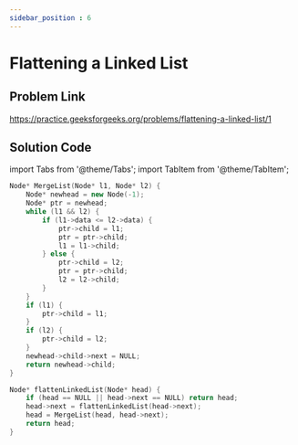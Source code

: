 ```yaml
---
sidebar_position : 6
---
```


# Flattening a Linked List

## Problem Link
https://practice.geeksforgeeks.org/problems/flattening-a-linked-list/1

## Solution Code

import Tabs from '@theme/Tabs';
import TabItem from '@theme/TabItem';

<Tabs>
<TabItem value="cpp" label="C++">

```cpp
Node* MergeList(Node* l1, Node* l2) {
    Node* newhead = new Node(-1);
    Node* ptr = newhead;
    while (l1 && l2) {
        if (l1->data <= l2->data) {
            ptr->child = l1;
            ptr = ptr->child;
            l1 = l1->child;
        } else {
            ptr->child = l2;
            ptr = ptr->child;
            l2 = l2->child;
        }
    }
    if (l1) {
        ptr->child = l1;
    }
    if (l2) {
        ptr->child = l2;
    }
    newhead->child->next = NULL;
    return newhead->child;
}

Node* flattenLinkedList(Node* head) {
    if (head == NULL || head->next == NULL) return head;
    head->next = flattenLinkedList(head->next);
    head = MergeList(head, head->next);
    return head;
}
```
</TabItem>
</Tabs>
